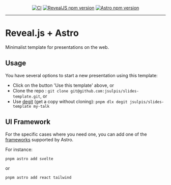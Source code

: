 <div align="center">

[![CI](https://github.com/withastro/astro/actions/workflows/ci.yml/badge.svg)](https://github.com/JAlcocerT/slides-template/blob/main/.github/workflows/deploy.yml)
[![RevealJS npm version](https://badge.fury.io/js/reveal.js.svg)](https://badge.fury.io/js/reveal.js)
[![Astro npm version](https://badge.fury.io/js/astro.svg)](https://badge.fury.io/js/astro)

</div>

---

# Reveal.js + Astro

Minimalist template for presentations on the web.

## Usage

You have several options to start a new presentation using this template:

- Click on the button 'Use this template' above, or
- Clone the repo : `git clone git@github.com:jsulpis/slides-template.git`, or
- Use [degit](https://www.npmjs.com/package/degit) (get a copy without cloning): `pnpm dlx degit jsulpis/slides-template my-talk`

## UI Framework

For the specific cases where you need one, you can add one of the [frameworks](https://docs.astro.build/en/guides/integrations-guide/) supported by Astro.

For instance:

```
pnpm astro add svelte
```

or

```bash
pnpm astro add react tailwind
```
